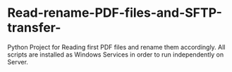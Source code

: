 # Read-rename-PDF-files-and-SFTP-transfer-
Python Project for Reading first PDF files and rename them accordingly.
All scripts are installed as Windows Services in order to run independently on Server.
